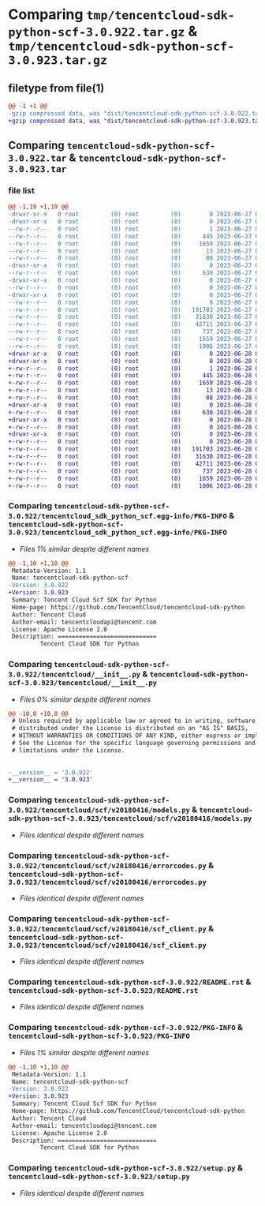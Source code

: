 # Comparing `tmp/tencentcloud-sdk-python-scf-3.0.922.tar.gz` & `tmp/tencentcloud-sdk-python-scf-3.0.923.tar.gz`

## filetype from file(1)

```diff
@@ -1 +1 @@
-gzip compressed data, was "dist/tencentcloud-sdk-python-scf-3.0.922.tar", last modified: Tue Jun 27 00:31:23 2023, max compression
+gzip compressed data, was "dist/tencentcloud-sdk-python-scf-3.0.923.tar", last modified: Wed Jun 28 00:33:47 2023, max compression
```

## Comparing `tencentcloud-sdk-python-scf-3.0.922.tar` & `tencentcloud-sdk-python-scf-3.0.923.tar`

### file list

```diff
@@ -1,19 +1,19 @@
-drwxr-xr-x   0 root         (0) root         (0)        0 2023-06-27 00:31:23.000000 tencentcloud-sdk-python-scf-3.0.922/
-drwxr-xr-x   0 root         (0) root         (0)        0 2023-06-27 00:31:23.000000 tencentcloud-sdk-python-scf-3.0.922/tencentcloud_sdk_python_scf.egg-info/
--rw-r--r--   0 root         (0) root         (0)        1 2023-06-27 00:31:23.000000 tencentcloud-sdk-python-scf-3.0.922/tencentcloud_sdk_python_scf.egg-info/dependency_links.txt
--rw-r--r--   0 root         (0) root         (0)      445 2023-06-27 00:31:23.000000 tencentcloud-sdk-python-scf-3.0.922/tencentcloud_sdk_python_scf.egg-info/SOURCES.txt
--rw-r--r--   0 root         (0) root         (0)     1659 2023-06-27 00:31:23.000000 tencentcloud-sdk-python-scf-3.0.922/tencentcloud_sdk_python_scf.egg-info/PKG-INFO
--rw-r--r--   0 root         (0) root         (0)       13 2023-06-27 00:31:23.000000 tencentcloud-sdk-python-scf-3.0.922/tencentcloud_sdk_python_scf.egg-info/top_level.txt
--rw-r--r--   0 root         (0) root         (0)       88 2023-06-27 00:31:23.000000 tencentcloud-sdk-python-scf-3.0.922/setup.cfg
-drwxr-xr-x   0 root         (0) root         (0)        0 2023-06-27 00:31:23.000000 tencentcloud-sdk-python-scf-3.0.922/tencentcloud/
--rw-r--r--   0 root         (0) root         (0)      630 2023-06-27 00:31:23.000000 tencentcloud-sdk-python-scf-3.0.922/tencentcloud/__init__.py
-drwxr-xr-x   0 root         (0) root         (0)        0 2023-06-27 00:31:23.000000 tencentcloud-sdk-python-scf-3.0.922/tencentcloud/scf/
--rw-r--r--   0 root         (0) root         (0)        0 2023-06-27 00:31:23.000000 tencentcloud-sdk-python-scf-3.0.922/tencentcloud/scf/__init__.py
-drwxr-xr-x   0 root         (0) root         (0)        0 2023-06-27 00:31:23.000000 tencentcloud-sdk-python-scf-3.0.922/tencentcloud/scf/v20180416/
--rw-r--r--   0 root         (0) root         (0)        0 2023-06-27 00:31:23.000000 tencentcloud-sdk-python-scf-3.0.922/tencentcloud/scf/v20180416/__init__.py
--rw-r--r--   0 root         (0) root         (0)   191703 2023-06-27 00:31:23.000000 tencentcloud-sdk-python-scf-3.0.922/tencentcloud/scf/v20180416/models.py
--rw-r--r--   0 root         (0) root         (0)    31630 2023-06-27 00:31:23.000000 tencentcloud-sdk-python-scf-3.0.922/tencentcloud/scf/v20180416/errorcodes.py
--rw-r--r--   0 root         (0) root         (0)    42711 2023-06-27 00:31:23.000000 tencentcloud-sdk-python-scf-3.0.922/tencentcloud/scf/v20180416/scf_client.py
--rw-r--r--   0 root         (0) root         (0)      737 2023-06-27 00:31:23.000000 tencentcloud-sdk-python-scf-3.0.922/README.rst
--rw-r--r--   0 root         (0) root         (0)     1659 2023-06-27 00:31:23.000000 tencentcloud-sdk-python-scf-3.0.922/PKG-INFO
--rw-r--r--   0 root         (0) root         (0)     1006 2023-06-27 00:31:23.000000 tencentcloud-sdk-python-scf-3.0.922/setup.py
+drwxr-xr-x   0 root         (0) root         (0)        0 2023-06-28 00:33:47.000000 tencentcloud-sdk-python-scf-3.0.923/
+drwxr-xr-x   0 root         (0) root         (0)        0 2023-06-28 00:33:47.000000 tencentcloud-sdk-python-scf-3.0.923/tencentcloud_sdk_python_scf.egg-info/
+-rw-r--r--   0 root         (0) root         (0)        1 2023-06-28 00:33:47.000000 tencentcloud-sdk-python-scf-3.0.923/tencentcloud_sdk_python_scf.egg-info/dependency_links.txt
+-rw-r--r--   0 root         (0) root         (0)      445 2023-06-28 00:33:47.000000 tencentcloud-sdk-python-scf-3.0.923/tencentcloud_sdk_python_scf.egg-info/SOURCES.txt
+-rw-r--r--   0 root         (0) root         (0)     1659 2023-06-28 00:33:47.000000 tencentcloud-sdk-python-scf-3.0.923/tencentcloud_sdk_python_scf.egg-info/PKG-INFO
+-rw-r--r--   0 root         (0) root         (0)       13 2023-06-28 00:33:47.000000 tencentcloud-sdk-python-scf-3.0.923/tencentcloud_sdk_python_scf.egg-info/top_level.txt
+-rw-r--r--   0 root         (0) root         (0)       88 2023-06-28 00:33:47.000000 tencentcloud-sdk-python-scf-3.0.923/setup.cfg
+drwxr-xr-x   0 root         (0) root         (0)        0 2023-06-28 00:33:47.000000 tencentcloud-sdk-python-scf-3.0.923/tencentcloud/
+-rw-r--r--   0 root         (0) root         (0)      630 2023-06-28 00:33:47.000000 tencentcloud-sdk-python-scf-3.0.923/tencentcloud/__init__.py
+drwxr-xr-x   0 root         (0) root         (0)        0 2023-06-28 00:33:47.000000 tencentcloud-sdk-python-scf-3.0.923/tencentcloud/scf/
+-rw-r--r--   0 root         (0) root         (0)        0 2023-06-28 00:33:47.000000 tencentcloud-sdk-python-scf-3.0.923/tencentcloud/scf/__init__.py
+drwxr-xr-x   0 root         (0) root         (0)        0 2023-06-28 00:33:47.000000 tencentcloud-sdk-python-scf-3.0.923/tencentcloud/scf/v20180416/
+-rw-r--r--   0 root         (0) root         (0)        0 2023-06-28 00:33:47.000000 tencentcloud-sdk-python-scf-3.0.923/tencentcloud/scf/v20180416/__init__.py
+-rw-r--r--   0 root         (0) root         (0)   191703 2023-06-28 00:33:47.000000 tencentcloud-sdk-python-scf-3.0.923/tencentcloud/scf/v20180416/models.py
+-rw-r--r--   0 root         (0) root         (0)    31630 2023-06-28 00:33:47.000000 tencentcloud-sdk-python-scf-3.0.923/tencentcloud/scf/v20180416/errorcodes.py
+-rw-r--r--   0 root         (0) root         (0)    42711 2023-06-28 00:33:47.000000 tencentcloud-sdk-python-scf-3.0.923/tencentcloud/scf/v20180416/scf_client.py
+-rw-r--r--   0 root         (0) root         (0)      737 2023-06-28 00:33:47.000000 tencentcloud-sdk-python-scf-3.0.923/README.rst
+-rw-r--r--   0 root         (0) root         (0)     1659 2023-06-28 00:33:47.000000 tencentcloud-sdk-python-scf-3.0.923/PKG-INFO
+-rw-r--r--   0 root         (0) root         (0)     1006 2023-06-28 00:33:47.000000 tencentcloud-sdk-python-scf-3.0.923/setup.py
```

### Comparing `tencentcloud-sdk-python-scf-3.0.922/tencentcloud_sdk_python_scf.egg-info/PKG-INFO` & `tencentcloud-sdk-python-scf-3.0.923/tencentcloud_sdk_python_scf.egg-info/PKG-INFO`

 * *Files 1% similar despite different names*

```diff
@@ -1,10 +1,10 @@
 Metadata-Version: 1.1
 Name: tencentcloud-sdk-python-scf
-Version: 3.0.922
+Version: 3.0.923
 Summary: Tencent Cloud Scf SDK for Python
 Home-page: https://github.com/TencentCloud/tencentcloud-sdk-python
 Author: Tencent Cloud
 Author-email: tencentcloudapi@tencent.com
 License: Apache License 2.0
 Description: ============================
         Tencent Cloud SDK for Python
```

### Comparing `tencentcloud-sdk-python-scf-3.0.922/tencentcloud/__init__.py` & `tencentcloud-sdk-python-scf-3.0.923/tencentcloud/__init__.py`

 * *Files 0% similar despite different names*

```diff
@@ -10,8 +10,8 @@
 # Unless required by applicable law or agreed to in writing, software
 # distributed under the License is distributed on an "AS IS" BASIS,
 # WITHOUT WARRANTIES OR CONDITIONS OF ANY KIND, either express or implied.
 # See the License for the specific language governing permissions and
 # limitations under the License.
 
 
-__version__ = '3.0.922'
+__version__ = '3.0.923'
```

### Comparing `tencentcloud-sdk-python-scf-3.0.922/tencentcloud/scf/v20180416/models.py` & `tencentcloud-sdk-python-scf-3.0.923/tencentcloud/scf/v20180416/models.py`

 * *Files identical despite different names*

### Comparing `tencentcloud-sdk-python-scf-3.0.922/tencentcloud/scf/v20180416/errorcodes.py` & `tencentcloud-sdk-python-scf-3.0.923/tencentcloud/scf/v20180416/errorcodes.py`

 * *Files identical despite different names*

### Comparing `tencentcloud-sdk-python-scf-3.0.922/tencentcloud/scf/v20180416/scf_client.py` & `tencentcloud-sdk-python-scf-3.0.923/tencentcloud/scf/v20180416/scf_client.py`

 * *Files identical despite different names*

### Comparing `tencentcloud-sdk-python-scf-3.0.922/README.rst` & `tencentcloud-sdk-python-scf-3.0.923/README.rst`

 * *Files identical despite different names*

### Comparing `tencentcloud-sdk-python-scf-3.0.922/PKG-INFO` & `tencentcloud-sdk-python-scf-3.0.923/PKG-INFO`

 * *Files 1% similar despite different names*

```diff
@@ -1,10 +1,10 @@
 Metadata-Version: 1.1
 Name: tencentcloud-sdk-python-scf
-Version: 3.0.922
+Version: 3.0.923
 Summary: Tencent Cloud Scf SDK for Python
 Home-page: https://github.com/TencentCloud/tencentcloud-sdk-python
 Author: Tencent Cloud
 Author-email: tencentcloudapi@tencent.com
 License: Apache License 2.0
 Description: ============================
         Tencent Cloud SDK for Python
```

### Comparing `tencentcloud-sdk-python-scf-3.0.922/setup.py` & `tencentcloud-sdk-python-scf-3.0.923/setup.py`

 * *Files identical despite different names*

